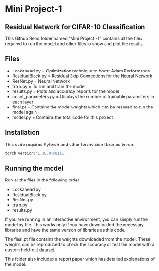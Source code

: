 # Mini Project-1
## Residual Network for CIFAR-10 Classification
This Github Repo folder named "Mini Project -1" contains all the files required to run the model and other files to show and plot the results.

## Files

- Lookahead.py = Optimization technique to boost Adam Performance
- ResidualBlock.py = Residual Skip Connections for the Neural Network
- ResNet.py = Neural Network
- train.py = To run and train the model
- results.py = Plots and accuracy reports for the model
- count_parameters.py = Displays the number of trainable parameters in each layer
- final.pt = Contains the model weights which can be resused to run the model again
- model.py = Contains the total code for this project

## Installation
This code requires Pytorch and other torchvision libraries to run.
```sh
torch version:'1.10.0+cu111'
```
## Running the model
Run all the files in the following order
- Lookahead.py
- ResidualBlock.py
- ResNet.py
- train.py
- results.py
 
If you are running in an interactive environment, you can simply run the model.py file.
This works only if you have downloaded the necessary libraries and have the same version of libraries as this code.

The final.pt file contains the weights downloaded from the model. These weights can be reproduced to check the accuracy or test the model with a custom held-out dataset.

This folder also includes a report paper which has detailed explanations of the model.
